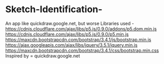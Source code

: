 # Sketch-Identification-
An app like quickdraw.google.net, but worse
Libraries used - 
https://cdnjs.cloudflare.com/ajax/libs/p5.js/0.9.0/addons/p5.dom.min.js
https://cdnjs.cloudflare.com/ajax/libs/p5.js/0.9.0/p5.min.js
https://maxcdn.bootstrapcdn.com/bootstrap/3.4.1/js/bootstrap.min.js
https://ajax.googleapis.com/ajax/libs/jquery/3.5.1/jquery.min.js
https://maxcdn.bootstrapcdn.com/bootstrap/3.4.1/css/bootstrap.min.css
Inspired by = quickdraw.google.net
